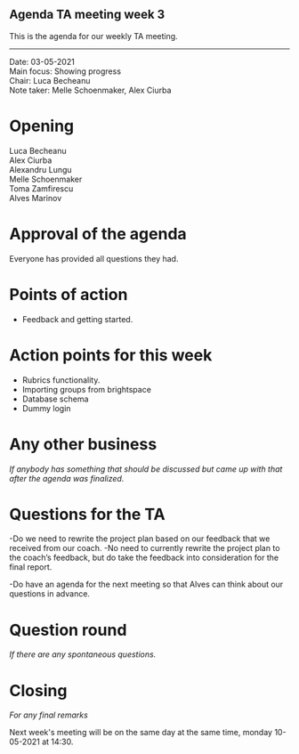 ## Agenda TA meeting week 3

This is the agenda for our weekly TA meeting.

---

Date:           03-05-2021\
Main focus:     Showing progress\
Chair:          Luca Becheanu\
Note taker:     Melle Schoenmaker, Alex Ciurba


# Opening

Luca Becheanu\
Alex Ciurba\
Alexandru Lungu\
Melle Schoenmaker\
Toma Zamfirescu\
Alves Marinov

# Approval of the agenda
Everyone has provided all questions they had.

# Points of action

- Feedback and getting started.

# Action points for this week

- Rubrics functionality.
- Importing groups from brightspace
- Database schema
- Dummy login

# Any other business
*If anybody has something that should be discussed but came up with that after the agenda was finalized.*

# Questions for the TA
-Do we need to rewrite the project plan based on our feedback that we received from our coach.
    -No need to currently rewrite the project plan to the coach’s feedback, but do take the feedback into consideration for the final report.

-Do have an agenda for the next meeting so that Alves can think about our questions in advance.


# Question round
*If there are any spontaneous questions.*

# Closing
*For any final remarks*

Next week's meeting will be on the same day at the same time, monday 10-05-2021 at 14:30.
